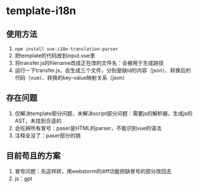 # template-i18n

## 使用方法

1. `npm install vue-i18n-translation-parser `
2. 把template的代码放到input.vue里
3. 将transfer.js的filename改成正在改的文件名：会被用于生成路径
4. 运行一下transfer.js，会生成三个文件，分别是缺id的内容（json）、转换后的代码（vue）、转换的key-value映射关系（json）

## 存在问题

1. 仅解决template部分问题，未解决script部分问题：需要js的解析器，生成js的AST，未找到合适的
2. 会吃掉所有冒号：paser是HTML的parser，不能识别vue的语法
3. 注释全没了：paser部分的锅

## 目前苟且的方案
1. 冒号问题：先这样转，用webstorm的diff功能把缺冒号的部分改回去
2. js：gpt
